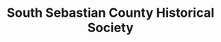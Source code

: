 ---
layout: repo
title: "South Sebastian County Historical Society"
id: 1278
permalink: repos/1278/
---